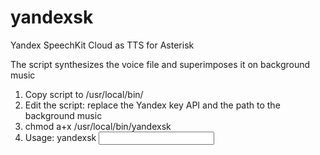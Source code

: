 # yandexsk
Yandex SpeechKit Cloud as TTS for Asterisk

The script synthesizes the voice file and superimposes it on background music

1. Copy script to /usr/local/bin/
2. Edit the script: replace the Yandex key API and the path to the background music
3. chmod a+x /usr/local/bin/yandexsk
4. Usage: yandexsk <input text file> <out wav file>
